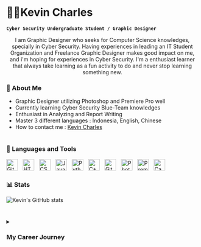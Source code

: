 # 🧑‍🎨Kevin Charles

**`Cyber Security Undergraduate Student / Graphic Designer`**

<p align="center"> I am Graphic Designer who seeks for Computer Science knowledges, specially in Cyber Security. Having experiences in leading an IT Student Organization and Freelance Graphic Designer makes good impact on me, and i'm hoping for experiences in Cyber Security. I'm a enthusiast learner that always take learning as a fun activity to do and never stop learning something new.</p>

### 📖 About Me
<ul>
<li>Graphic Designer utilizing Photoshop and Premiere Pro well</li>
<li>Currently learning Cyber Security Blue-Team knowledges</li>
<li>Enthusiast in Analyzing and Report Writing</li>
<li>Master 3 different languages : Indonesia, English, Chinese</li>
<li>How to contact me : <a href="https://www.linkedin.com/in/kevin-charles-035780205/">Kevin Charles</a>
</ul>

#

### 🧰 Languages and Tools

<img align="left" alt="Git" width="30px" style="padding-right:10px;" src="https://cdn.jsdelivr.net/gh/devicons/devicon/icons/git/git-original.svg" />
<img align="left" alt="HTML" width="30px" style="padding-right:10px;" src="https://cdn.jsdelivr.net/gh/devicons/devicon/icons/html5/html5-plain.svg" />
<img align="left" alt="CSS" width="30px" style="padding-right:10px;" src="https://cdn.jsdelivr.net/gh/devicons/devicon/icons/css3/css3-plain.svg" />
<img align="left" alt="JavaScript" width="30px" style="padding-right:10px;" src="https://cdn.jsdelivr.net/gh/devicons/devicon/icons/javascript/javascript-plain.svg" />
<img align="left" alt="Python" width="30px" style="padding-right:10px;" src="https://cdn.jsdelivr.net/gh/devicons/devicon/icons/python/python-plain.svg" />
<img align="left" alt="C++" width="30px" style="padding-right:10px;" src="https://cdn.jsdelivr.net/gh/devicons/devicon/icons/cplusplus/cplusplus-line.svg" />
<img align="left" alt="GitHub" width="30px" style="padding-right:10px;" src="https://cdn.jsdelivr.net/gh/devicons/devicon/icons/github/github-original.svg" />
<img align="left" alt="Photoshop" width="30px" style="padding-right:10px;" src="https://cdn.jsdelivr.net/gh/devicons/devicon/icons/photoshop/photoshop-line.svg" />
<img align="left" alt="Premierepro" width="30px" style="padding-right:10px;" src="https://cdn.jsdelivr.net/gh/devicons/devicon/icons/premierepro/premierepro-original.svg" />
<img align="left" alt="Canva" width="30px" style="padding-right:10px;" src="https://cdn.jsdelivr.net/gh/devicons/devicon/icons/canva/canva-original.svg" />
<br />

#

### 📊 Stats

![Kevin's GitHub stats](https://github-readme-stats.vercel.app/api?username=KaCeWaffle&show_icons=true&theme=dracula)

#

<details>
   <summary><h3>My Career Journey</h3></summary>
   I started my career journey in Graphic Design and Film Editing, i was a student who was passionate to learn new things and found out that those two things interesting and started to designing using picsart in the beginning. Then, i started to learn Adobe Tools such as Photoshop and Premiere Pro to utilize my skills well in Editing and Design. After pretty much mastering the basics of Photoshop tools and Premiere pro tools, i started to explore again and used Canva in several designs. My design career got a pause in my college life which i started my journey on Computer Science which i started to learn python and C++, afterward on my own initiative i started to explore HTML and CSS as basic web language and nowadays i'm starting to learn JavaScript. In my Cyber journey i have some experiences with kali linux being one of the OS i used to try pentesting and report writing on a simple machine. In my career i take many detour such as becoming a Organization leader and enhanced my soft skills especially in public speaking and team management. I learn some things in International Relations major too in my chance on free electives on my 4th semester and it was pretty much fun experience and i gained a lot of knowledge. Last, i masters in 3 languages. My unique point is i learned chinese for my first language in my life afterward i started to learn indonesia and followed by english.
